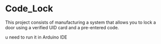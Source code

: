 # Code_Lock
This project consists of manufacturing a system that allows you to lock a door using a verified UID card and a pre-entered code.

u need to run it in Arduino IDE
